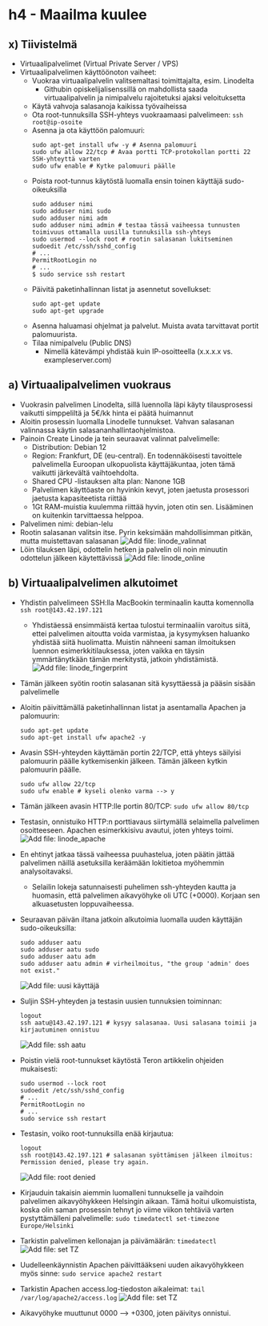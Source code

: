 # h4 - Maailma kuulee

## x) Tiivistelmä

- Virtuaalipalvelimet (Virtual Private Server / VPS)
- Virtuaalipalvelimen käyttöönoton vaiheet:
  - Vuokraa virtuaalipalvelin valitsemaltasi toimittajalta, esim. Linodelta
    - Githubin opiskelijalisenssillä on mahdollista saada virtuaalipalvelin ja nimipalvelu rajoitetuksi ajaksi veloituksetta
  - Käytä vahvoja salasanoja kaikissa työvaiheissa
  - Ota root-tunnuksilla SSH-yhteys vuokraamaasi palvelimeen: ````ssh root@ip-osoite````
  - Asenna ja ota käyttöön palomuuri:
    ````
    sudo apt-get install ufw -y # Asenna palomuuri
    sudo ufw allow 22/tcp # Avaa portti TCP-protokollan portti 22 SSH-yhteyttä varten
    sudo ufw enable # Kytke palomuuri päälle
    ````
  - Poista root-tunnus käytöstä luomalla ensin toinen käyttäjä sudo-oikeuksilla
    ````
    sudo adduser nimi
    sudo adduser nimi sudo
    sudo adduser nimi adm
    sudo adduser nimi admin # testaa tässä vaiheessa tunnusten toimivuus ottamalla uusilla tunnuksilla ssh-yhteys
    sudo usermod --lock root # rootin salasanan lukitseminen
    sudoedit /etc/ssh/sshd_config
    # ...
    PermitRootLogin no
    # ...
    $ sudo service ssh restart
    ````
  - Päivitä paketinhallinnan listat ja asennetut sovellukset:
    ````
    sudo apt-get update
    sudo apt-get upgrade
    ````
  - Asenna haluamasi ohjelmat ja palvelut. Muista avata tarvittavat portit palomuurista.
  - Tilaa nimipalvelu (Public DNS)
    - Nimellä kätevämpi yhdistää kuin IP-osoitteella (x.x.x.x vs. exampleserver.com)

## a) Virtuaalipalvelimen vuokraus
 - Vuokrasin palvelimen Linodelta, sillä luennolla läpi käyty tilausprosessi vaikutti simppeliltä ja 5€/kk hinta ei päätä huimannut
 - Aloitin prosessin luomalla Linodelle tunnukset. Vahvan salasanan valinnassa käytin salasananhallintaohjelmistoa.
 - Painoin Create Linode ja tein seuraavat valinnat palvelimelle:
   - Distribution: Debian 12
   - Region: Frankfurt, DE (eu-central). En todennäköisesti tavoittele palvelimella Euroopan ulkopuolista käyttäjäkuntaa, joten tämä vaikutti järkevältä vaihtoehdolta.
   - Shared CPU -listauksen alta plan: Nanone 1GB
    - Palvelimen käyttöaste on hyvinkin kevyt, joten jaetusta prosessori jaetusta kapasiteetista riittää
    - 1Gt RAM-muistia kuulemma riittää hyvin, joten otin sen. Lisääminen on kuitenkin tarvittaessa helppoa.
 - Palvelimen nimi: debian-lelu
 - Rootin salasanan valitsin itse. Pyrin keksimään mahdollisimman pitkän, mutta muistettavan salasanan
  ![Add file: linode_valinnat](/img/linode_asetukset.png)
 - Löin tilauksen läpi, odottelin hetken ja palvelin oli noin minuutin odottelun jälkeen käytettävissä
  ![Add file: linode_online](/img/linode_online.png)

## b) Virtuaalipalvelimen alkutoimet
- Yhdistin palvelimeen SSH:lla MacBookin terminaalin kautta komennolla ````ssh root@143.42.197.121````
  - Yhdistäessä ensimmäistä kertaa tulostui terminaaliin varoitus siitä, ettei palvelimen aitoutta voida varmistaa, ja kysymyksen haluanko yhdistää siitä huolimatta. Muistin nähneeni saman ilmoituksen luennon esimerkkitilauksessa, joten vaikka en täysin ymmärtänytkään tämän merkitystä, jatkoin yhdistämistä.
![Add file: linode_fingerprint](/img/linode_fingerprint.png)
- Tämän jälkeen syötin rootin salasanan sitä kysyttäessä ja pääsin sisään palvelimelle
- Aloitin päivittämällä paketinhallinnan listat ja asentamalla Apachen ja palomuurin:
  ````
  sudo apt-get update
  sudo apt-get install ufw apache2 -y
  ````
- Avasin SSH-yhteyden käyttämän portin 22/TCP, että yhteys säilyisi palomuurin päälle kytkemisenkin jälkeen. Tämän jälkeen kytkin palomuurin päälle.
  ````
  sudo ufw allow 22/tcp
  sudo ufw enable # kyseli olenko varma --> y
  ````
- Tämän jälkeen avasin HTTP:lle portin 80/TCP: ````sudo ufw allow 80/tcp````
- Testasin, onnistuiko HTTP:n porttiavaus siirtymällä selaimella palvelimen osoitteeseen. Apachen esimerkkisivu avautui, joten yhteys toimi.
![Add file: linode_apache](/img/linode_apache.png)
- En ehtinyt jatkaa tässä vaiheessa puuhastelua, joten päätin jättää palvelimen näillä asetuksilla keräämään lokitietoa myöhemmin analysoitavaksi.
  - Selailin lokeja satunnaisesti puhelimen ssh-yhteyden kautta ja huomasin, että palvelimen aikavyöhyke oli UTC (+0000). Korjaan sen alkuasetusten loppuvaiheessa.

- Seuraavan päivän iltana jatkoin alkutoimia luomalla uuden käyttäjän sudo-oikeuksilla:
  ````
  sudo adduser aatu
  sudo adduser aatu sudo
  sudo adduser aatu adm
  sudo adduser aatu admin # virheilmoitus, "the group 'admin' does not exist."
  ````
  ![Add file: uusi käyttäjä](/img/linode_adduser.png)
- Suljin SSH-yhteyden ja testasin uusien tunnuksien toiminnan:
  ````
  logout
  ssh aatu@143.42.197.121 # kysyy salasanaa. Uusi salasana toimii ja kirjautuminen onnistuu
  ````
  ![Add file: ssh aatu](/img/linode_aatuconnect.png)
- Poistin vielä root-tunnukset käytöstä Teron artikkelin ohjeiden mukaisesti:
  ````
  sudo usermod --lock root
  sudoedit /etc/ssh/sshd_config
  # ...
  PermitRootLogin no
  # ...
  sudo service ssh restart
  ````
- Testasin, voiko root-tunnuksilla enää kirjautua:
  ````
  logout
  ssh root@143.42.197.121 # salasanan syöttämisen jälkeen ilmoitus: Permission denied, please try again.
  ````
  ![Add file: root denied](/img/linode_root_denied.png)
- Kirjauduin takaisin aiemmin luomalleni tunnukselle ja vaihdoin palvelimen aikavyöhykkeen Helsingin aikaan. Tämä hoitui ulkomuistista, koska olin saman prosessin tehnyt jo viime viikon tehtäviä varten pystyttämälleni palvelimelle: ````sudo timedatectl set-timezone Europe/Helsinki````
- Tarkistin palvelimen kellonajan ja päivämäärän: ````timedatectl````
  ![Add file: set TZ](/img/linode_set-tz.png)
- Uudelleenkäynnistin Apachen päivittääkseni uuden aikavyöhykkeen myös sinne: ````sudo service apache2 restart````
- Tarkistin Apachen access.log-tiedoston aikaleimat: ````tail /var/log/apache2/access.log````
  ![Add file: set TZ](/img/linode_accesslog_tz.png)
- Aikavyöhyke muuttunut 0000 --> +0300, joten päivitys onnistui.





    










